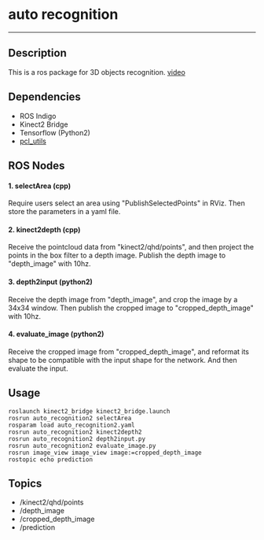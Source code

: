 # auto recognition
---
## Description
This is a ros package for 3D objects recognition. [video](https://www.youtube.com/watch?v=LHCvTDe7kZg)

## Dependencies
- ROS Indigo
- Kinect2 Bridge
- Tensorflow (Python2)
- [pcl_utils](https://github.com/wsnewman/learning_ros/tree/master/Part_3/pcl_utils)

## ROS Nodes
#### 1. selectArea (cpp)
Require users select an area using "PublishSelectedPoints" in RViz. Then store the parameters in a yaml file.

#### 2. kinect2depth (cpp)
Receive the pointcloud data from "kinect2/qhd/points", and then project the points in the box filter to a depth image. Publish the depth image to "depth_image" with 10hz.

#### 3. depth2input (python2)
Receive the depth image from "depth_image", and crop the image by a 34x34 window. Then publish the cropped image to "cropped_depth_image" with 10hz.

#### 4. evaluate_image (python2)
Receive the cropped image from "cropped_depth_image", and reformat its shape to be compatible with the input shape for the network. And then evaluate the input.

## Usage
```shell
roslaunch kinect2_bridge kinect2_bridge.launch
rosrun auto_recognition2 selectArea
rosparam load auto_recognition2.yaml
rosrun auto_recognition2 kinect2depth2
rosrun auto_recognition2 depth2input.py
rosrun auto_recognition2 evaluate_image.py
rosrun image_view image_view image:=cropped_depth_image
rostopic echo prediction
```

## Topics
- /kinect2/qhd/points
- /depth_image
- /cropped_depth_image
- /prediction
